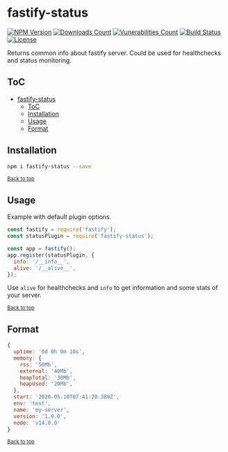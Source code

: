 # fastify-status

[![NPM Version](https://img.shields.io/npm/v/fastify-status.svg)](https://www.npmjs.com/package/fastify-status)
[![Downloads Count](https://img.shields.io/npm/dm/fastify-status.svg)](https://www.npmjs.com/package/fastify-status)
[![Vunerabilities Count](https://snyk.io/test/npm/fastify-status/badge.svg)](https://www.npmjs.com/package/fastify-status)
[![Build Status](https://gitlab.com/m03geek/fastify-status/badges/master/pipeline.svg)](https://gitlab.com/m03geek/fastify-status/commits/master)
[![License](https://img.shields.io/npm/l/fastify-status.svg)](https://gitlab.com/m03geek/fastify-status/blob/master/LICENSE)

Returns common info about fastify server. Could be used for healthchecks and status monitoring.

## ToC

- [fastify-status](#fastify-status)
  - [ToC](#toc)
  - [Installation](#installation)
  - [Usage](#usage)
  - [Format](#format)

## Installation

```sh
npm i fastify-status --save
```

<sub>[Back to top](#toc)</sub>

## Usage

Example with default plugin options.

```js
const fastify = require('fastify');
const statusPlugin = require('fastify-status');

const app = fastify();
app.register(statusPlugin, {
  info: '/__info__',
  alive: '/__alive__',
});
```

Use `alive` for healthchecks and `info` to get information and some stats of your server.

<sub>[Back to top](#toc)</sub>

## Format

```js
{
  uptime: '0d 0h 0m 10s',
  memory: {
    rss: '50Mb',
    external: '40Mb',
    heapTotal: '30Mb',
    heapUsed: '20Mb',
  },
  start: '2020-05-10T07:41:20.389Z',
  env: 'test',
  name: 'my-server',
  version: '1.0.0',
  node: 'v14.0.0'
}
```

<sub>[Back to top](#toc)</sub>
